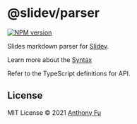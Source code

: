 # @slidev/parser

[![NPM version](https://img.shields.io/npm/v/@slidev/parser?color=3AB9D4&label=)](https://www.npmjs.com/package/@slidev/parser)

Slides markdown parser for [Slidev](https://sli.dev).

Learn more about the [Syntax](https://sli.dev/guide/syntax.html)

Refer to the TypeScript definitions for API.

## License

MIT License © 2021 [Anthony Fu](https://github.com/antfu)

